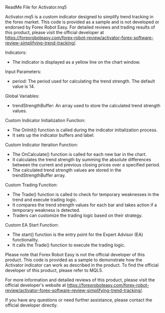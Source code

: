 ReadMe File for Activator.mq5

Activator.mq5 is a custom indicator designed to simplify trend tracking in the forex market. This code is provided as a sample and is not developed or endorsed by Forex Robot Easy. For detailed reviews and trading results of this product, please visit the official developer at https://forexroboteasy.com/forex-robot-review/activator-forex-software-review-simplifying-trend-tracking/.

Indicators:
- The indicator is displayed as a yellow line on the chart window.

Input Parameters:
- period: The period used for calculating the trend strength. The default value is 14.

Global Variables:
- trendStrengthBuffer: An array used to store the calculated trend strength values.

Custom Indicator Initialization Function:
- The OnInit() function is called during the indicator initialization process.
- It sets up the indicator buffers and label.

Custom Indicator Iteration Function:
- The OnCalculate() function is called for each new bar in the chart.
- It calculates the trend strength by summing the absolute differences between the current and previous closing prices over a specified period.
- The calculated trend strength values are stored in the trendStrengthBuffer array.

Custom Trading Function:
- The Trade() function is called to check for temporary weaknesses in the trend and execute trading logic.
- It compares the trend strength values for each bar and takes action if a temporary weakness is detected.
- Traders can customize the trading logic based on their strategy.

Custom EA Start Function:
- The start() function is the entry point for the Expert Advisor (EA) functionality.
- It calls the Trade() function to execute the trading logic.

Please note that Forex Robot Easy is not the official developer of this product. This code is provided as a sample to demonstrate how the Activator indicator can work as described in the product. To find the official developer of this product, please refer to MQL5.

For more information and detailed reviews of this product, please visit the official developer's website at https://forexroboteasy.com/forex-robot-review/activator-forex-software-review-simplifying-trend-tracking/.

If you have any questions or need further assistance, please contact the official developer directly.
